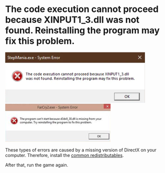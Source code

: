 # The code execution cannot proceed because XINPUT1_3.dll was not found. Reinstalling the program may fix this problem.

![XINPUT1_3.dll](assets/errors/xinput1_3.dll.png)
![d3dx9.dll](assets/errors/d3dx9.dll.png)

These types of errors are caused by a missing version of DirectX on your computer. Therefore, install the [common redistributables](common-redistributables.md).

After that, run the game again.